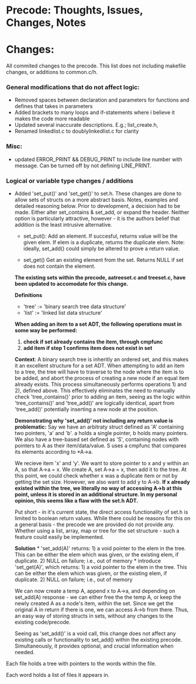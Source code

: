 

# Precode: Thoughts, Issues, Changes, Notes

<!-- ## Thoughts:
  * treeset.c and aatreeset.c being merged set/list implementations greatly limits the possibilites
  of using several different type sets within one file.  
    If set.h was renamed treeset.h, it would allow for a different mapset.c (etc) to exist within the same namespace.
    The drawback of such a change would be reducing the abstraction level of the interface, however,
    is this abstraction level more important than finding a suitable set implementation for the task?¨ -->

# Changes:
All commited changes to the precode.
This list does not including makefile changes, or additions to common.c/h.

### General modifications that do not affect logic:  
  * Removed spaces between declaration and parameters for functions and defines that takes in parameters  
  * Added brackets to many loops and if-statements where i believe it makes the code more readable  
  * Updated several inaccurate descriptions. E.g.; list_create.h, 
  * Renamed linkedlist.c to doublylinkedlist.c for clarity

### Misc:
  * updated ERROR_PRINT && DEBUG_PRINT to include line number with message. Can be turned off by not defining LINE_PRINT.

### Logical or variable type changes / additions

  * Added 'set_put()' and 'set_get()' to set.h.
    These changes are done to allow sets of structs on a more abstract basis.
    Notes, examples and detailed reasoning below.
    Prior to development, a decision had to be made. Either alter set_contains & set_add, or expand the header.
    Neither option is particularly attractive, however - it is the authors belief that addition is the least intrusive alternative.
  
    * set_put():
      Add an element. If succesful, returns value will be the given elem.
      If elem is a duplicate, returns the duplicate elem.
      Note: ideally, set_add() could simply be altered to prove a return value.

    * set_get()
      Get an existing element from the set.
      Returns NULL if set does not contain the element.

    **The existing sets within the precode, aatreeset.c and treeset.c, have been updated to accomodate for this change.**

    **Definitions**
      * 'tree' := 'binary search tree data structure'
      * 'list' := 'linked list data structure'

    **When adding an item to a set ADT, the following operations must in some way be performed:**
      1) __check if set already contains the item, through cmpfunc__
      2) __add item if step 1 confirms item does not exist in set__

    **Context**:
      A binary search tree is inheritly an ordered set, and this makes it an excellent structure for a set ADT.
      When attempting to add an item to a tree, the tree will have to traverse to the node where the item is to be added, and abort the  process of creating a new node if an equal item already exists. 
      This process simultaneously performs operations 1) and 2), defined above. This effectively eliminates the need to manually check 'tree_contains()' prior to adding an item, seeing as the logic within 'tree_contains()' and 'tree_add()' are logically identical, apart from 'tree_add()' potentially inserting a new node at the position.

    **Demonstrating why 'set_add()' not including any return value is problematic:**
      Say we have an arbitraty struct defined as 'A' containing two pointers, 'a' and 'b'. a holds a single pointer, b holds many pointers.
      We also have a tree-based set defined as 'S', containing nodes with pointers to A as their item/data/value. S uses a cmpfunc that compares its elements according to *A->a.

      We recieve item 'x' and 'y'. We want to store pointer to x and y within an A, so that A->a = x. We create A, set A->a = x, then add it to the tree. 
      At this point, we could check whether x was a duplicate item or not by getting the set size. However, we also want to add y to A->b.
      **If x already existed within the tree, we literally no way of accessing A->b at this point, unless it is stored in an additional structure. In my personal opinion, this seems like a flaw with the set.h ADT.**

      Put short - in it's current state, the direct access functionality of set.h is limited to boolean return values.
      While there could be reasons for this on a general basis - the precode we are provided do not provide any. 
      Whether using a list, array, map or tree for the set structure - such a feature could easily be implemented.
    
      **Solution**
        * 'set_add(A)' returns:
          1) a void pointer to the elem in the tree. This can be either the elem which was given, or the existing elem, if duplicate.
          2) NULL on failure; i.e., out of memory
        * introduce 'set_get(A)', which returns:
          1) a void pointer to the elem in the tree. This can be either the elem which was given, or the existing elem, if duplicate.
          2) NULL on failure; i.e., out of memory

      We can now create a temp A, append x to A->a, and depending on set_add(A) response - we can either free the the temp A, or keep the newly created A as a node's item, within the set. Since we get the original A in return if there is one, we can access A->b from there. Thus, an easy way of storing structs in sets, without any changes to the existing code/precode.

      Seeing as 'set_add()' is a void call, this change does not affect any existing calls or functionality to set_add() within the existing precode. Simultaneously, it provides optional, and crucial information when needed.


Each file holds a tree with pointers to the words within the file.

Each word holds a list of files it appears in.


